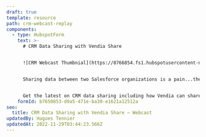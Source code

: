 ```yaml
---
draft: true
template: resource
path: crm-webcast-replay
components:
  - type: HubspotForm
    text: >-
      # CRM Data Sharing with Vendia Share


      ![CRM Webcast Thumbnial](https://8766854.fs1.hubspotusercontent-na1.net/hubfs/8766854/Webcast%20Collateral/CRM%20Webcast%20Thumbnial.png)


      Sharing data between two Salesforce organizations is a pain...then try to share between 3 or more and it's near impossible.


      Get the latest on CRM data sharing including how Vendia can share data across Salesforce Orgs and keep a ledgered single source of truth for all partners.
    formId: b7650853-d9a5-471e-ba30-e1621a12512a
seo:
  title: CRM Data Sharing with Vendia Share – Webcast
updatedBy: Hugues Tennier
updatedAt: 2022-11-29T03:44:23.566Z
---
```

